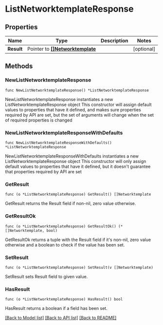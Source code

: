 # ListNetworktemplateResponse

## Properties

Name | Type | Description | Notes
------------ | ------------- | ------------- | -------------
**Result** | Pointer to [**[]Networktemplate**](Networktemplate.md) |  | [optional] 

## Methods

### NewListNetworktemplateResponse

`func NewListNetworktemplateResponse() *ListNetworktemplateResponse`

NewListNetworktemplateResponse instantiates a new ListNetworktemplateResponse object
This constructor will assign default values to properties that have it defined,
and makes sure properties required by API are set, but the set of arguments
will change when the set of required properties is changed

### NewListNetworktemplateResponseWithDefaults

`func NewListNetworktemplateResponseWithDefaults() *ListNetworktemplateResponse`

NewListNetworktemplateResponseWithDefaults instantiates a new ListNetworktemplateResponse object
This constructor will only assign default values to properties that have it defined,
but it doesn't guarantee that properties required by API are set

### GetResult

`func (o *ListNetworktemplateResponse) GetResult() []Networktemplate`

GetResult returns the Result field if non-nil, zero value otherwise.

### GetResultOk

`func (o *ListNetworktemplateResponse) GetResultOk() (*[]Networktemplate, bool)`

GetResultOk returns a tuple with the Result field if it's non-nil, zero value otherwise
and a boolean to check if the value has been set.

### SetResult

`func (o *ListNetworktemplateResponse) SetResult(v []Networktemplate)`

SetResult sets Result field to given value.

### HasResult

`func (o *ListNetworktemplateResponse) HasResult() bool`

HasResult returns a boolean if a field has been set.


[[Back to Model list]](../README.md#documentation-for-models) [[Back to API list]](../README.md#documentation-for-api-endpoints) [[Back to README]](../README.md)


